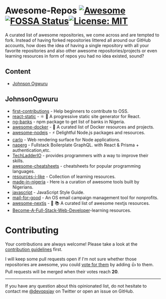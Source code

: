 # Awesome-Repos [![Awesome](https://awesome.re/badge-flat.svg)](https://awesome.re)[![FOSSA Status](https://app.fossa.io/api/projects/git%2Bgithub.com%2Fogwurujohnson%2FAwesome-Repos.svg?type=shield)](https://app.fossa.io/projects/git%2Bgithub.com%2Fogwurujohnson%2FAwesome-Repos?ref=badge_shield)[![License: MIT](https://img.shields.io/badge/License-MIT-brightgreen.svg)](https://opensource.org/licenses/MIT)

A curated list of awesome repositories, we come across and are tempted to fork. Instead of having forked repositories littered all around our GitHub accounts, how does the idea of having a single repository with all your favorite repositories and also other awesome repositories/projects or even learning resources in form of repos you had no idea existed, sound?


## Content

- [Johnson Ogwuru](#JohnsonOgwuru)




## JohnsonOgwuru

- [first-contributions](https://github.com/firstcontributions/first-contributions) -  Help beginners to contribute to OSS.
- [react-static](https://github.com/nozzle/react-static) - ⚛️ 🚀 A progressive static site generator for React.
- [ng-banks](https://github.com/BolajiOlajide/ng-banks) - npm package to get list of banks in Nigeria.
- [awesome-docker](https://github.com/veggiemonk/awesome-docker) - 🐳 A curated list of Docker resources and projects.
- [awesome-nodejs](https://github.com/sindresorhus/awesome-nodejs) - ⚡️ Delightful Node.js packages and resources.
- [carlo](https://github.com/GoogleChromeLabs/carlo) - Web rendering surface for Node applications.
- [naperg](https://github.com/alan345/naperg) - Fullstack Boilerplate GraphQL. with React & Prisma + authentication,etc.
- [TechLadderIO](https://github.com/remojansen/TechLadderIO) - provides programmers with a way to improve their skills.
- [awesome-cheatsheets](https://github.com/LeCoupa/awesome-cheatsheets) - cheatsheets for popular programming languages.
- [resources-i-like](https://github.com/unicodeveloper/resources-i-like) - Collection of learning resources.
- [made-in-nigeria](https://github.com/acekyd/made-in-nigeria) - Here is a curation of awesome tools built by Nigerians.
- [javascript](https://github.com/airbnb/javascript) - JavaScript Style Guide.
- [mail-for-good](https://github.com/freeCodeCamp/mail-for-good) - An OS email campaign management tool for nonprofits.
- [awesome-nextjs](https://github.com/unicodeveloper/awesome-nextjs) - 📔 📚 A curated list of awesome nextjs resources.
- [Become-A-Full-Stack-Web-Developer](https://github.com/bmorelli25/Become-A-Full-Stack-Web-Developer)-learning resources.


# Contributing

Your contributions are always welcome! Please take a look at the [contribution guidelines](https://github.com/ogwurujohnson/Awesome-Repos/blob/master/contributing.md) first.

I will keep some pull requests open if I'm not sure whether those repositories are awesome, you could [vote for them](https://github.com/ogwurujohnson/Awesome-Repos/pulls) by adding :+1: to them. Pull requests will be merged when their votes reach **20**.

- - -

If you have any question about this opinionated list, do not hesitate to contact me [@devopsjay](https://twitter.com/devopsjay) on Twitter or open an issue on GitHub.
